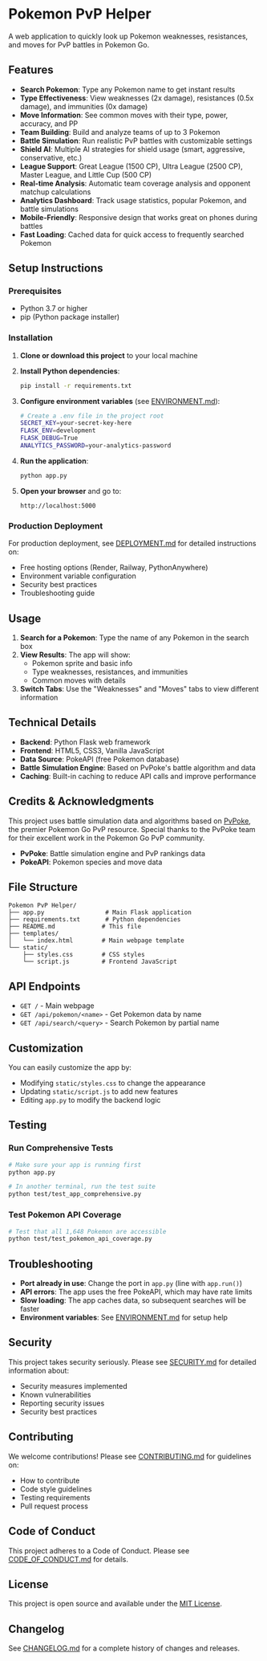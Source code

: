 # Pokemon PvP Helper

A web application to quickly look up Pokemon weaknesses, resistances, and moves for PvP battles in Pokemon Go.

## Features

- **Search Pokemon**: Type any Pokemon name to get instant results
- **Type Effectiveness**: View weaknesses (2x damage), resistances (0.5x damage), and immunities (0x damage)
- **Move Information**: See common moves with their type, power, accuracy, and PP
- **Team Building**: Build and analyze teams of up to 3 Pokemon
- **Battle Simulation**: Run realistic PvP battles with customizable settings
- **Shield AI**: Multiple AI strategies for shield usage (smart, aggressive, conservative, etc.)
- **League Support**: Great League (1500 CP), Ultra League (2500 CP), Master League, and Little Cup (500 CP)
- **Real-time Analysis**: Automatic team coverage analysis and opponent matchup calculations
- **Analytics Dashboard**: Track usage statistics, popular Pokemon, and battle simulations
- **Mobile-Friendly**: Responsive design that works great on phones during battles
- **Fast Loading**: Cached data for quick access to frequently searched Pokemon

## Setup Instructions

### Prerequisites
- Python 3.7 or higher
- pip (Python package installer)

### Installation

1. **Clone or download this project** to your local machine

2. **Install Python dependencies**:
   ```bash
   pip install -r requirements.txt
   ```

3. **Configure environment variables** (see [ENVIRONMENT.md](ENVIRONMENT.md)):
   ```bash
   # Create a .env file in the project root
   SECRET_KEY=your-secret-key-here
   FLASK_ENV=development
   FLASK_DEBUG=True
   ANALYTICS_PASSWORD=your-analytics-password
   ```

4. **Run the application**:
   ```bash
   python app.py
   ```

5. **Open your browser** and go to:
   ```
   http://localhost:5000
   ```

### Production Deployment

For production deployment, see [DEPLOYMENT.md](DEPLOYMENT.md) for detailed instructions on:
- Free hosting options (Render, Railway, PythonAnywhere)
- Environment variable configuration
- Security best practices
- Troubleshooting guide

## Usage

1. **Search for a Pokemon**: Type the name of any Pokemon in the search box
2. **View Results**: The app will show:
   - Pokemon sprite and basic info
   - Type weaknesses, resistances, and immunities
   - Common moves with details
3. **Switch Tabs**: Use the "Weaknesses" and "Moves" tabs to view different information

## Technical Details

- **Backend**: Python Flask web framework
- **Frontend**: HTML5, CSS3, Vanilla JavaScript
- **Data Source**: PokeAPI (free Pokemon database)
- **Battle Simulation Engine**: Based on PvPoke's battle algorithm and data
- **Caching**: Built-in caching to reduce API calls and improve performance

## Credits & Acknowledgments

This project uses battle simulation data and algorithms based on [PvPoke](https://pvpoke.com/), the premier Pokemon Go PvP resource. Special thanks to the PvPoke team for their excellent work in the Pokemon Go PvP community.

- **PvPoke**: Battle simulation engine and PvP rankings data
- **PokeAPI**: Pokemon species and move data

## File Structure

```
Pokemon PvP Helper/
├── app.py                 # Main Flask application
├── requirements.txt       # Python dependencies
├── README.md             # This file
├── templates/
│   └── index.html        # Main webpage template
└── static/
    ├── styles.css        # CSS styles
    └── script.js         # Frontend JavaScript
```

## API Endpoints

- `GET /` - Main webpage
- `GET /api/pokemon/<name>` - Get Pokemon data by name
- `GET /api/search/<query>` - Search Pokemon by partial name

## Customization

You can easily customize the app by:
- Modifying `static/styles.css` to change the appearance
- Updating `static/script.js` to add new features
- Editing `app.py` to modify the backend logic

## Testing

### Run Comprehensive Tests
```bash
# Make sure your app is running first
python app.py

# In another terminal, run the test suite
python test/test_app_comprehensive.py
```

### Test Pokemon API Coverage
```bash
# Test that all 1,648 Pokemon are accessible
python test/test_pokemon_api_coverage.py
```

## Troubleshooting

- **Port already in use**: Change the port in `app.py` (line with `app.run()`)
- **API errors**: The app uses the free PokeAPI, which may have rate limits
- **Slow loading**: The app caches data, so subsequent searches will be faster
- **Environment variables**: See [ENVIRONMENT.md](ENVIRONMENT.md) for setup help

## Security

This project takes security seriously. Please see [SECURITY.md](SECURITY.md) for detailed information about:

- Security measures implemented
- Known vulnerabilities
- Reporting security issues
- Security best practices

## Contributing

We welcome contributions! Please see [CONTRIBUTING.md](CONTRIBUTING.md) for guidelines on:

- How to contribute
- Code style guidelines
- Testing requirements
- Pull request process

## Code of Conduct

This project adheres to a Code of Conduct. Please see [CODE_OF_CONDUCT.md](CODE_OF_CONDUCT.md) for details.

## License

This project is open source and available under the [MIT License](LICENSE).

## Changelog

See [CHANGELOG.md](CHANGELOG.md) for a complete history of changes and releases. 